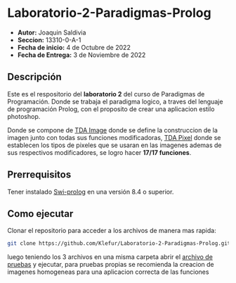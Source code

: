 # Laboratorio-2-Paradigmas-Prolog

-   **Autor:** Joaquin Saldivia
-   **Seccion:** 13310-0-A-1
-   **Fecha de inicio:** 4 de Octubre de 2022
-   **Fecha de Entrega:** 3 de Noviembre de 2022

## Descripción

Este es el respositorio del **laboratorio 2** del curso de Paradigmas de Programación. Donde se trabaja el paradigma logico, a traves del lenguaje de programación Prolog, con el proposito de crear una aplicacion estilo photoshop.

Donde se compone de [TDA Image](https://github.com/Klefur/Laboratorio-2-Paradigmas-Prolog/blob/main/tda_image_21272789_saldiviamonsalve.pl) donde se define la construccion de la imagen junto con todas sus funciones modificadoras, [TDA Pixel](https://github.com/Klefur/Laboratorio-2-Paradigmas-Prolog/blob/main/tda_pixel_21272789_saldiviamonsalve.pl) donde se establecen los tipos de pixeles que se usaran en las imagenes ademas de sus respectivos modificadores, se logro hacer **17/17 funciones**.

## Prerrequisitos

Tener instalado [Swi-prolog](https://www.swi-prolog.org/Download.html) en una versión 8.4 o superior.

## Como ejecutar

Clonar el repositorio para acceder a los archivos de manera mas rapida:

```sh
git clone https://github.com/Klefur/Laboratorio-2-Paradigmas-Prolog.git
```

luego teniendo los 3 archivos en una misma carpeta abrir el [archivo de pruebas](https://github.com/Klefur/Laboratorio-2-Paradigmas-Prolog/blob/main/pruebas_21272789_saldiviamonsalve.pl) y ejecutar, para pruebas propias se recomienda la creacion de imagenes homogeneas para una aplicacion correcta de las funciones
